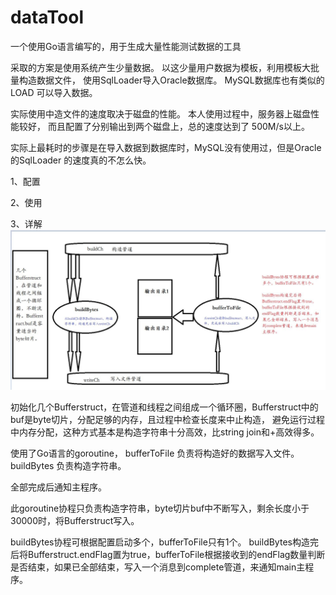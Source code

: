 # dataTool
一个使用Go语言编写的，用于生成大量性能测试数据的工具

采取的方案是使用系统产生少量数据。
以这少量用户数据为模板，利用模板大批量构造数据文件，
使用SqlLoader导入Oracle数据库。 MySQL数据库也有类似的 LOAD 可以导入数据。



实际使用中造文件的速度取决于磁盘的性能。 本人使用过程中，服务器上磁盘性能较好，
而且配置了分别输出到两个磁盘上，总的速度达到了 500M/s以上。

实际上最耗时的步骤是在导入数据到数据库时，MySQL没有使用过，但是Oracle的SqlLoader
的速度真的不怎么快。

1、配置

2、使用

3、详解
![image](https://github.com/ANBUZHIDAO/dataTool/blob/master/picture/dataTool%E6%B5%81%E7%A8%8B%E5%9B%BE%E8%A7%A3.JPG)

初始化几个Bufferstruct，在管道和线程之间组成一个循环圈，Bufferstruct中的buf是byte切片，分配足够的内存，且过程中检查长度来中止构造，
避免运行过程中内存分配，这种方式基本是构造字符串十分高效，比string join和+高效得多。

使用了Go语言的goroutine，
bufferToFile 负责将构造好的数据写入文件。
buildBytes 负责构造字符串。

全部完成后通知主程序。

此goroutine协程只负责构造字符串，byte切片buf中不断写入，剩余长度小于30000时，将Bufferstruct写入。

buildBytes协程可根据配置启动多个，bufferToFile只有1个。
buildBytes构造完后将Bufferstruct.endFlag置为true，bufferToFile根据接收到的endFlag数量判断是否结束，如果已全部结束，写入一个消息到complete管道，来通知main主程序。